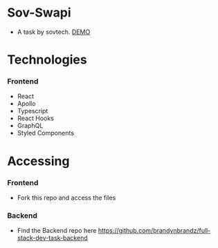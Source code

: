 # Sov-Swapi

- A task by sovtech. [DEMO](https://2tfg2c.csb.app/)

# Technologies

### Frontend

- React
- Apollo
- Typescript
- React Hooks
- GraphQL
- Styled Components

# Accessing

### Frontend

- Fork this repo and access the files

### Backend

- Find the Backend repo here https://github.com/brandynbrandz/full-stack-dev-task-backend
